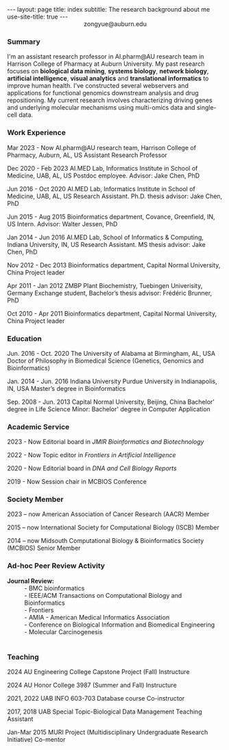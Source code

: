 <meta http-equiv='cache-control' content='no-cache'> 
<meta http-equiv='expires' content='0'> 
<meta http-equiv='pragma' content='no-cache'>
---
layout: page
title: index
subtitle: The research background about me
use-site-title: true
---
<center>zongyue@auburn.edu</center>
<h3>Summary</h3>
<p>I'm an assistant research professor in AI.pharm@AU research team in Harrison College of Pharmacy at Auburn University.
  My past research focuses on <b>biological data mining</b>, <b>systems biology</b>, <b>network biology</b>, <b>artificial intelligence</b>, <b>visual analytics</b> and <b>translational informatics</b> to improve human health. I’ve constructed several webservers and applications for functional genomics downstream analysis and drug repositioning. My current research involves characterizing driving genes and underlying molecular mechanisms using multi-omics data and single-cell data. </p>


<h3>Work Experience</h3>
<p>Mar 2023 - Now	AI.pharm@AU research team, Harrison College of Pharmacy, Auburn, AL, US					Assistant Research Professor</p>
<p>Dec 2020 - Feb 2023	AI.MED Lab, Informatics Institute in School of Medicine, UAB, AL, US					Postdoc employee. Advisor: Jake Chen, PhD</p>
<p>Jun 2016 - Oct 2020	AI.MED Lab, Informatics Institute in School of Medicine, UAB, AL, US					Research Assistant. Ph.D. thesis advisor: Jake Chen, PhD</p>
<p>Jun 2015 - Aug 2015	Bioinformatics department, Covance, Greenfield, IN, US
			Intern. Advisor: Walter Jessen, PhD</p>
<p>Jan 2014 - Jun 2016	AI.MED Lab, School of Informatics & Computing, Indiana University, IN, US
			Research Assistant. MS thesis advisor: Jake Chen, PhD</p>
<p>Nov 2012 - Dec 2013	Bioinformatics department, Capital Normal University, China
			Project leader</p>			
<p>Apr 2011 - Jan 2012	ZMBP Plant Biochemistry, Tuebingen Univerisity, Germany
			Exchange student, Bachelor’s thesis advisor: Frédéric Brunner, PhD</p>	
<p>Oct 2010 - Apr 2011	Bioinformatics department, Capital Normal University, China
			Project leader
</p>			
	
<h3>Education</h3>
<p>Jun. 2016 - Oct. 2020 	The University of Alabama at Birmingham, AL, USA
Doctor of Philosophy in Biomedical Science (Genetics, Genomics and Bioinformatics)</p>	
<p>Jan. 2014 - Jun. 2016	Indiana University Purdue University in Indianapolis, IN, USA	
Master’s degree in Bioinformatics</p>
<p>Sep. 2008 - Jun. 2013	Capital Normal University, Beijing, China 
Bachelor' degree in Life Science
Minor: Bachelor' degree in Computer Application</p>

	
<h3>Academic Service</h3>
<p>2023 - Now 	Editorial board in <i>JMIR Bioinformatics and Biotechnology</i></p>
<p>2022 - Now	Topic editor in <i>Frontiers in Artificial Intelligence</i></p>
<p>2020 - Now 	Editorial board in <i>DNA and Cell Biology Reports</i></p>
<p>2019 - Now	Session chair in MCBIOS Conference</p>

<h3>Society Member</h3>
<p>2023 – now 		American Association of Cancer Research (AACR)  							Member</p>
<p>2015 – now 		International Society for Computational Biology (ISCB) 						Member</p>
<p>2014 – now 		Midsouth Computational Biology & Bioinformatics Society (MCBIOS)			Senior Member</p>


<h3>Ad-hoc Peer Review Activity</h3>
<dl>
  <dt><b>Journal Review:</b></dt>
  <dd>- BMC bioinformatics</dd>
  <dd>- IEEE/ACM Transactions on Computational Biology and Bioinformatics</dd>
  <dd>- Frontiers</dd>
  <dd>- AMIA - American Medical Informatics Association</dd>
  <dd>- Conference on Biological Information and Biomedical Engineering</dd>
  <dd>- Molecular Carcinogenesis</dd>
  <br />
</dl>


<h3>Teaching</h3>
<p>2024				AU Engineering College Capstone Project (Fall)
					Instructure</p>
<p>2024				AU Honor College 3987 (Summer and Fall)
					Instructure</p>
<p>2021, 2022		UAB INFO 603-703 Database course
					Co-instructor</p>
<p>2017, 2018 		UAB Special Topic-Biological Data Management
					Teaching Assistant</p>
<p>Jan-Mar 2015		MURI Project (Multidisciplinary Undergraduate Research Initiative)
					Co-mentor</p>




